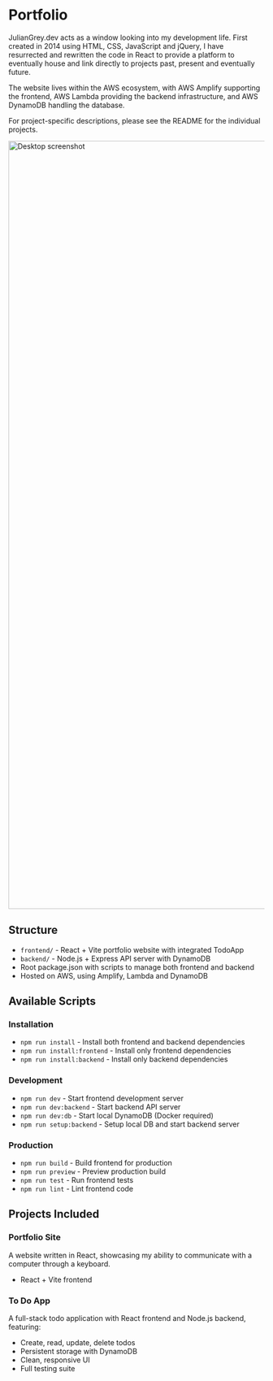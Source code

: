 # Portfolio

JulianGrey.dev acts as a window looking into my development life. First created in 2014 using HTML, CSS, JavaScript and jQuery, I have resurrected and rewritten the code in React to provide a platform to eventually house and link directly to projects past, present and eventually future.

The website lives within the AWS ecosystem, with AWS Amplify supporting the frontend, AWS Lambda providing the backend infrastructure, and AWS DynamoDB handling the database.

For project-specific descriptions, please see the README for the individual projects.


<img width="1512" alt="Desktop screenshot" src="https://github.com/user-attachments/assets/eaa46505-72b8-44e0-9e4c-ddeec1ccdd32" />


## Structure

- `frontend/` - React + Vite portfolio website with integrated TodoApp
- `backend/` - Node.js + Express API server with DynamoDB
- Root package.json with scripts to manage both frontend and backend
- Hosted on AWS, using Amplify, Lambda and DynamoDB


## Available Scripts

### Installation
- `npm run install` - Install both frontend and backend dependencies
- `npm run install:frontend` - Install only frontend dependencies  
- `npm run install:backend` - Install only backend dependencies

### Development
- `npm run dev` - Start frontend development server
- `npm run dev:backend` - Start backend API server
- `npm run dev:db` - Start local DynamoDB (Docker required)
- `npm run setup:backend` - Setup local DB and start backend server

### Production
- `npm run build` - Build frontend for production
- `npm run preview` - Preview production build
- `npm run test` - Run frontend tests
- `npm run lint` - Lint frontend code


## Projects Included

### Portfolio Site

A website written in React, showcasing my ability to communicate with a computer through a keyboard.
- React + Vite frontend

### To Do App

A full-stack todo application with React frontend and Node.js backend, featuring:
- Create, read, update, delete todos
- Persistent storage with DynamoDB
- Clean, responsive UI
- Full testing suite
